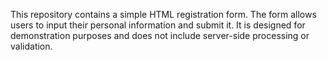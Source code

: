This repository contains a simple HTML registration form. The form allows users to input their personal information and submit it. It is designed for demonstration purposes and does not include server-side processing or validation.
